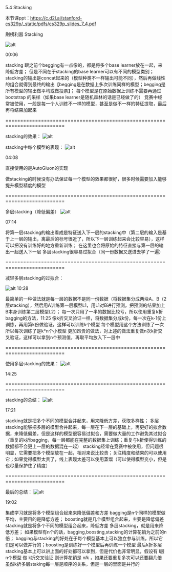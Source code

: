 5.4 Stacking

本节课ppt：https://c.d2l.ai/stanford-cs329p/_static/pdfs/cs329p_slides_7_4.pdf



刷榜利器 Stacking



![alt](https://i0.hdslb.com/bfs/note/5373029bfc7319f6f8404acafd0df109ccc315d2.png@1192w.avif)

00:06

stacking 跟之前个begging有一点像的，都是将多个base learner放在一起，来降低方差；
但是不同在于stacking的base learner可以有不同的模型类别；stacking的输出是concat起来的（模型种类不一样输出可能不同），然后再做线性的组合就得到最终的输出【begging是在数据上多次训练同样的模型；begging是所有模型的输出做平均或做投票】；
每个模型是在原始数据上训练不需要再通过bootstrap 的采样（如果base learner是随机森林的话是已经做了的）
竞赛中经常被使用，一般是每一个人训练不一样的模型，甚至是做不一样的特征提取，最后再将结果加起来


==========================================================================



stacking的效果：
![alt](https://i0.hdslb.com/bfs/note/d376a93ecfbe98b091e2b63ded8fd255ba54dd20.png@1192w.avif)


stacking中每个模型的表现：
![alt](https://i0.hdslb.com/bfs/note/d132cb7d6171cf728017c7aa3f481b97a16bf1dd.png@912w_526h.avif)

04:08

直接使用的是AutoGluon的实现

做stacking的时候没有办法保证每一个模型的效果都很好，很多时候需要加入能够提升模型精度的模型



==========================================================================



多层stacking（降低偏差）
![alt](https://i0.hdslb.com/bfs/note/c69798864a1ee5560a4b81e60f3bbda1bd9114a3.png@1192w.avif)

07:14

将第一层stacking的输出看成是特征送入下一层的stacking中（第二层的输入是基于上一层的输出，离最后的标号很近了，所以下一层训练起来会比较容易），这样可以把没有训练好的地方重新训练；
在这里也会将原始的特征直接与第一层的输出一起送入下一层
多层stacking很容易过拟合（同一份数据又送进去学了一遍）


==========================================================================



减轻多层stacking的过拟合：

![alt](https://i0.hdslb.com/bfs/note/064c9466e7ae5c554ed0b2f0655721d53fe63336.png@1192w.avif)
10:28

最简单的一种做法就是每一层的数据不是同一份数据（将数据集分成两块A、B（2层stacking），然后用A训练第一层模型L1，用L1对B进行预测，把预测的结果加上B本身训练第二层模型L2）；
每一次只用了一半的数据比较亏，所以使用重复k折bagging的方法，11:25
像k折交叉验证一样，将数据集分成k份，每一次在k-1份上训练，再用第k份做验证，这样可以训练k个模型
每个模型用这个方法训练了一次 所以每次训练了是k*n个小模型
更加昂贵的做法，对上述的做法重复做n次k折交叉验证，这样可以拿到n个预测值，再取平均放入下一层中


==========================================================================



使用多层stacking的效果：
![alt](https://i0.hdslb.com/bfs/note/779b310ae290044a051175bae44785f146497508.png@1192w.avif)

14:25



==========================================================================



stacking的总结：
![alt](https://i0.hdslb.com/bfs/note/614f036b454ad377e7d64d590df44c5703dc32f6.png@1192w.avif)

17:21

stacking就是把多个不同的模型合并起来，用来降低方差，获取多样性；
多层stacking能够把多层的模型合并起来，每一层在下一层的基础上，再更好的拟合数据，来降低偏差，但是这样的模型很容易过拟合，需要做大量的工作避免其过拟合（重复的k折bagging，每一层都能在完整的数据集上训练；重复与k折使得训练的数据都不会更上一层的数据混在一起）
stacking经常在竞赛中被使用，但问题很明显，它需要把多个模型放在一起，相对来说比较贵；关注精度和结果的可以使用它；如果觉得模型太贵了，线上表现太差可以使用蒸馏（可以使得模型变小，但是也尽量保护住了精度）


==========================================================================



最后的总结：
![alt](https://i0.hdslb.com/bfs/note/74effb3b208d436cb99d066b56df247bec9a91d9.png@1192w.avif)

19:02

集成学习就是将多个模型组合起来来降低偏差和方差
bagging是n个同样的模型做平均，主要目的是降低方差；
boosting就是几个模型组合起来，主要是降低偏差
stacking就是将多个不同的模型组合起来，降低方差
多层stacking，就是用来降低方差；
如果模型有n个的话，bagging,boosting,stacking的计算花销为之前的n倍；
bagging与stacking的好处在于每个模型基本上可以独立参与训练，所以它们是可以做并行的；boosting是训练好一个模型后再训练一个模型
最后k折多层stacking基本上可以讲上面的好处都可以拿到，但是代价也非常明显，假设有 l层 n个模型 做 k折交叉验证 则计算花销是 n*l*k ，如果还要重复多次可以还要翻几倍
虽然k折多层staking每一层是顺序的关系，但是一层的里面是并行的